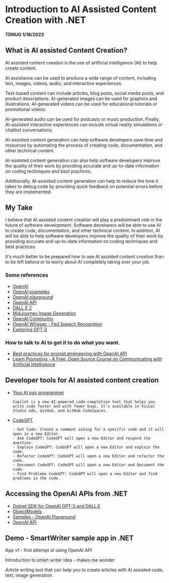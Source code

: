 # Introduction to AI Assisted Content Creation with .NET 

#### TDNUG 1/18/2023

## What is AI assisted Content Creation?

AI assisted content creation is the use of artificial intelligence (AI) to help create content. 

AI assistance can be used to produce a wide range of content, including text, images, videos, audio, and interactive experiences. 

Text-based content can include articles, blog posts, social media posts, and product descriptions. AI-generated images can be used for graphics and illustrations. AI-generated videos can be used for educational tutorials or promotional videos. 

AI-generated audio can be used for podcasts or music production. Finally, AI-assisted interactive experiences can include virtual reality simulations or chatbot conversations.

AI-assisted content generation can help software developers save time and resources by automating the process of creating code, documentation, and other technical content. 

AI-assisted content generation can also help software developers improve the quality of their work by providing accurate and up-to-date information on coding techniques and best practices. 

Additionally, AI-assisted content generation can help to reduce the time it takes to debug code by providing quick feedback on potential errors before they are implemented.

## My Take

I believe that AI assisted content creation will play a predominant role in the future of software development. Software developers will be able to use AI to create code, documentation, and other technical content. In addition, AI will be able to help software developers improve the quality of their work by providing accurate and up-to-date information on coding techniques and best practices.

It's much better to be prepared how to use AI assisted content creation than to be left behind or to worry about AI completely taking over your job.

### Some references

- [OpenAI](https://openai.com)
- [OpenAI examples](https://beta.openai.com/examples)
- [OpenAI playground](https://beta.openai.com/playground)
- [OpenAI API](https://beta.openai.com/docs/api-reference/introduction)
- [DALL E 2](https://openai.com/dall-e-2)
- [MidJourney Image Generation](https://www.midjourney.com)
- [OpenAI Community](https://community.openai.com)
- [OpenAI Whisper - Fed Speech Recognition](https://www.youtube.com/watch?v=Wc4bQxuypo0)
- [Exploring GPT-3](https://subscription.packtpub.com/book/data/9781800563193/1)

### How to talk to AI to get it to do what you want.

- [Best practices for prompt engineering with OpenAI API](https://help.openai.com/en/articles/6654000-best-practices-for-prompt-engineering-with-openai-api)
- [Learn Prompting - A Free, Open Source Course on Communicating with Artificial Intelligence](https://learnprompting.org)

## Developer tools for AI assisted content creation

- [Your AI pair programmer](https://github.com/features/copilot)

  ```text
  Copilot is a new AI-powered code-completion tool that helps you write code faster and with fewer bugs. It’s available in Visual Studio ode, GitHub, and GitHub Codespaces.
  ```

- [CodeGPT](https://codegpt.com)

  ```text
  - Get Code: Create a comment asking for a specific code and it will open in a new Editor.
  - Ask CodeGPT: CodeGPT will open a new Editor and respond the question.
  - Explain CodeGPT: CodeGPT will open a new Editor and explain the code.
  - Refactor CodeGPT: CodeGPT will open a new Editor and refactor the code.
  - Document CodeGPT: CodeGPT will open a new Editor and Document the code.
  - Find Problems CodeGPT: CodeGPT will open a new Editor and find problems in the code.
  ```

## Accessing the OpenAI APIs from .NET

- [Dotnet SDK for OpenAI GPT-3 and DALL·E](https://github.com/betalgo/openai)
- [ObjectModels](https://github.com/betalgo/openai/tree/master/OpenAI.SDK/ObjectModels)
- [Samples - OpenAI.Playground](https://github.com/betalgo/openai/tree/master/OpenAI.Playground)
- [OpenAI API](https://beta.openai.com/docs/api-reference/introduction)

## Demo - SmartWriter sample app in .NET

App v1 - first attempt at using OpenAI API

Introduction to smart writer idea - makes me wonder

Article writing tool that can help you to create articles with AI assisted code, text, image generation.

